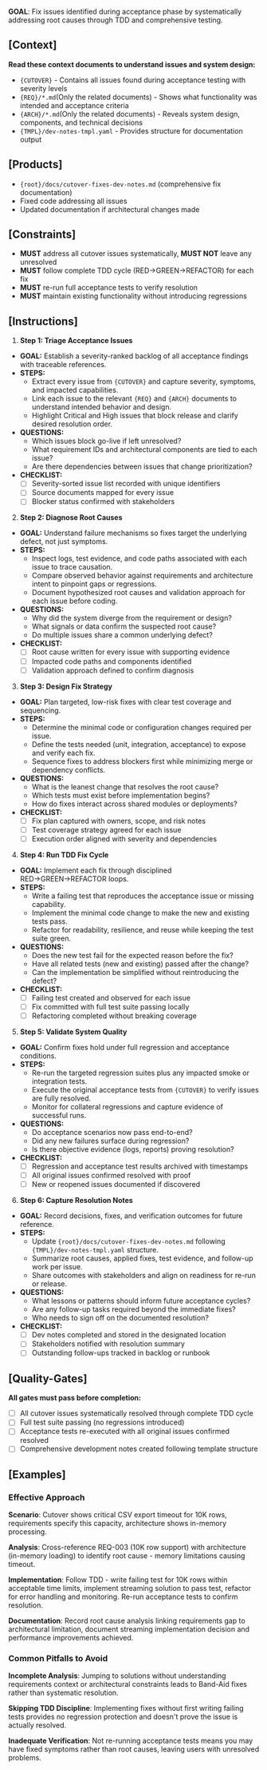 **GOAL**: Fix issues identified during acceptance phase by systematically addressing root causes through TDD and comprehensive testing.

## [Context]
**Read these context documents to understand issues and system design:**
- `{CUTOVER}` - Contains all issues found during acceptance testing with severity levels
- `{REQ}/*.md`(Only the related documents) - Shows what functionality was intended and acceptance criteria
- `{ARCH}/*.md`(Only the related documents) - Reveals system design, components, and technical decisions
- `{TMPL}/dev-notes-tmpl.yaml` - Provides structure for documentation output

## [Products]
- `{root}/docs/cutover-fixes-dev-notes.md` (comprehensive fix documentation)
- Fixed code addressing all issues
- Updated documentation if architectural changes made

## [Constraints]
- **MUST** address all cutover issues systematically, **MUST NOT** leave any unresolved
- **MUST** follow complete TDD cycle (RED→GREEN→REFACTOR) for each fix
- **MUST** re-run full acceptance tests to verify resolution
- **MUST** maintain existing functionality without introducing regressions

## [Instructions]
1. **Step 1: Triage Acceptance Issues**
- **GOAL:** Establish a severity-ranked backlog of all acceptance findings with traceable references.
- **STEPS:**
  - Extract every issue from `{CUTOVER}` and capture severity, symptoms, and impacted capabilities.
  - Link each issue to the relevant `{REQ}` and `{ARCH}` documents to understand intended behavior and design.
  - Highlight Critical and High issues that block release and clarify desired resolution order.
- **QUESTIONS:**
  - Which issues block go-live if left unresolved?
  - What requirement IDs and architectural components are tied to each issue?
  - Are there dependencies between issues that change prioritization?
- **CHECKLIST:**
  - [ ] Severity-sorted issue list recorded with unique identifiers
  - [ ] Source documents mapped for every issue
  - [ ] Blocker status confirmed with stakeholders

2. **Step 2: Diagnose Root Causes**
- **GOAL:** Understand failure mechanisms so fixes target the underlying defect, not just symptoms.
- **STEPS:**
  - Inspect logs, test evidence, and code paths associated with each issue to trace causation.
  - Compare observed behavior against requirements and architecture intent to pinpoint gaps or regressions.
  - Document hypothesized root causes and validation approach for each issue before coding.
- **QUESTIONS:**
  - Why did the system diverge from the requirement or design?
  - What signals or data confirm the suspected root cause?
  - Do multiple issues share a common underlying defect?
- **CHECKLIST:**
  - [ ] Root cause written for every issue with supporting evidence
  - [ ] Impacted code paths and components identified
  - [ ] Validation approach defined to confirm diagnosis

3. **Step 3: Design Fix Strategy**
- **GOAL:** Plan targeted, low-risk fixes with clear test coverage and sequencing.
- **STEPS:**
  - Determine the minimal code or configuration changes required per issue.
  - Define the tests needed (unit, integration, acceptance) to expose and verify each fix.
  - Sequence fixes to address blockers first while minimizing merge or dependency conflicts.
- **QUESTIONS:**
  - What is the leanest change that resolves the root cause?
  - Which tests must exist before implementation begins?
  - How do fixes interact across shared modules or deployments?
- **CHECKLIST:**
  - [ ] Fix plan captured with owners, scope, and risk notes
  - [ ] Test coverage strategy agreed for each issue
  - [ ] Execution order aligned with severity and dependencies

4. **Step 4: Run TDD Fix Cycle**
- **GOAL:** Implement each fix through disciplined RED→GREEN→REFACTOR loops.
- **STEPS:**
  - Write a failing test that reproduces the acceptance issue or missing capability.
  - Implement the minimal code change to make the new and existing tests pass.
  - Refactor for readability, resilience, and reuse while keeping the test suite green.
- **QUESTIONS:**
  - Does the new test fail for the expected reason before the fix?
  - Have all related tests (new and existing) passed after the change?
  - Can the implementation be simplified without reintroducing the defect?
- **CHECKLIST:**
  - [ ] Failing test created and observed for each issue
  - [ ] Fix committed with full test suite passing locally
  - [ ] Refactoring completed without breaking coverage

5. **Step 5: Validate System Quality**
- **GOAL:** Confirm fixes hold under full regression and acceptance conditions.
- **STEPS:**
  - Re-run the targeted regression suites plus any impacted smoke or integration tests.
  - Execute the original acceptance tests from `{CUTOVER}` to verify issues are fully resolved.
  - Monitor for collateral regressions and capture evidence of successful runs.
- **QUESTIONS:**
  - Do acceptance scenarios now pass end-to-end?
  - Did any new failures surface during regression?
  - Is there objective evidence (logs, reports) proving resolution?
- **CHECKLIST:**
  - [ ] Regression and acceptance test results archived with timestamps
  - [ ] All original issues confirmed resolved with proof
  - [ ] New or reopened issues documented if discovered

6. **Step 6: Capture Resolution Notes**
- **GOAL:** Record decisions, fixes, and verification outcomes for future reference.
- **STEPS:**
  - Update `{root}/docs/cutover-fixes-dev-notes.md` following `{TMPL}/dev-notes-tmpl.yaml` structure.
  - Summarize root causes, applied fixes, test evidence, and follow-up work per issue.
  - Share outcomes with stakeholders and align on readiness for re-run or release.
- **QUESTIONS:**
  - What lessons or patterns should inform future acceptance cycles?
  - Are any follow-up tasks required beyond the immediate fixes?
  - Who needs to sign off on the documented resolution?
- **CHECKLIST:**
  - [ ] Dev notes completed and stored in the designated location
  - [ ] Stakeholders notified with resolution summary
  - [ ] Outstanding follow-ups tracked in backlog or runbook

## [Quality-Gates]
**All gates must pass before completion:**
- [ ] All cutover issues systematically resolved through complete TDD cycle
- [ ] Full test suite passing (no regressions introduced)
- [ ] Acceptance tests re-executed with all original issues confirmed resolved
- [ ] Comprehensive development notes created following template structure

## [Examples]

### Effective Approach
**Scenario**: Cutover shows critical CSV export timeout for 10K rows, requirements specify this capacity, architecture shows in-memory processing.

**Analysis**: Cross-reference REQ-003 (10K row support) with architecture (in-memory loading) to identify root cause - memory limitations causing timeout.

**Implementation**: Follow TDD - write failing test for 10K rows within acceptable time limits, implement streaming solution to pass test, refactor for error handling and monitoring. Re-run acceptance tests to confirm resolution.

**Documentation**: Record root cause analysis linking requirements gap to architectural limitation, document streaming implementation decision and performance improvements achieved.

### Common Pitfalls to Avoid
**Incomplete Analysis**: Jumping to solutions without understanding requirements context or architectural constraints leads to Band-Aid fixes rather than systematic resolution.

**Skipping TDD Discipline**: Implementing fixes without first writing failing tests provides no regression protection and doesn't prove the issue is actually resolved.

**Inadequate Verification**: Not re-running acceptance tests means you may have fixed symptoms rather than root causes, leaving users with unresolved problems.
